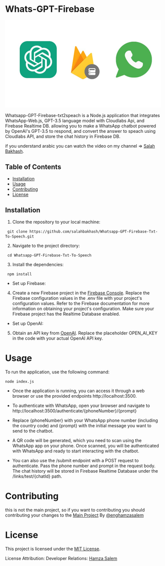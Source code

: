 # Whats-GPT-Firebase

<img src="images/fig1.jpg" />

Whatsapp-GPT-Firebase-txt2speach is a Node.js application that integrates WhatsApp-Web.js, GPT-3.5 language model with Cloudlabs Api, and Firebase Realtime DB. allowing you to make a WhatsApp chatbot powered by OpenAI's GPT-3.5 to respond, and convert the answer to speach using Cloudlabs API, and store the chat history in Firebase DB.

if you understand arabic you can watch the video on my channel => [Salah Bakhash](https://www.youtube.com/channel/UCFwqBlQH93pPRSeXTVTOMZw).

## Table of Contents

- [Installation](#installation)
- [Usage](#usage)
- [Contributing](#contributing)
- [License](#license)

## Installation

1. Clone the repository to your local machine:

```
 git clone https://github.com/salahbakhash/Whatsapp-GPT-Firebase-Txt-To-Speech.git
```

2. Navigate to the project directory:

```
 cd Whatsapp-GPT-Firebase-Txt-To-Speech
```

3. Install the dependencies:

```
 npm install
```

- Set up Firebase:

4. Create a new Firebase project in the [Firebase Console](https://firebase.google.com/docs/web/setup).
   Replace the Firebase configuration values in the .env file with your project's configuration values. Refer to the Firebase documentation for more information on obtaining your project's configuration.
   Make sure your Firebase project has the Realtime Database enabled.

- Set up OpenAI:

5. Obtain an API key from [OpenAI](https://platform.openai.com/account/api-keys).
   Replace the placeholder OPEN_AI_KEY in the code with your actual OpenAI API key.

# Usage

To run the application, use the following command:

```
node index.js
```

- Once the application is running, you can access it through a web browser or use the provided endpoints http://localhost:3500.

- To authenticate with WhatsApp, open your browser and navigate to http://localhost:3500/authenticate/{phoneNumber}/{prompt}

- Replace {phoneNumber} with your WhatsApp phone number (including the country code) and {prompt} with the initial message you want to send to the chatbot.
- A QR code will be generated, which you need to scan using the WhatsApp app on your phone. Once scanned, you will be authenticated with WhatsApp and ready to start interacting with the chatbot.
- You can also use the /submit endpoint with a POST request to authenticate. Pass the phone number and prompt in the request body.
  The chat history will be stored in Firebase Realtime Database under the /links/test/{chatId} path.

# Contributing

this is not the main project, so if you want to contributing you should contributing your changes to the [Main Project](https://github.com/enghamzasalem/whats-gpt-firebase) By [@enghamzasalem](https://github.com/enghamzasalem/)

# License

This project is licensed under the [MIT License](https://opensource.org/license/mit/).

License Attribution:
Developer Relations: [Hamza Salem](https://enghamzasalem.com/)
